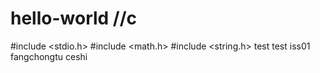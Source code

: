 # hello-world  //c
#include <stdio.h>
#include <math.h>
#include <string.h>
test
test
iss01
fangchongtu
ceshi

